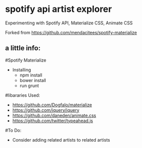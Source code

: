 # spotify api artist explorer
Experimenting with Spotify API, Materialize CSS, Animate CSS

Forked from https://github.com/mendacitees/spotify-materialize 

## a little info:

#Spotify Materialize

- Installing
  - npm install
  - bower install
  - run grunt

#libararies Used:
  - <a href="https://github.com/Dogfalo/materialize">https://github.com/Dogfalo/materialize</a>
  - <a href="https://github.com/jquery/jquery">https://github.com/jquery/jquery</a>
  - <a href="https://github.com/daneden/animate.css">https://github.com/daneden/animate.css</a>
  - <a href="https://github.com/twitter/typeahead.js">https://github.com/twitter/typeahead.js</a>

#To Do:
  - Consider adding related artists to related artists
